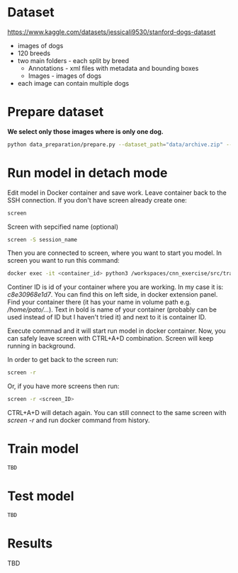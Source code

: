 # Dataset
https://www.kaggle.com/datasets/jessicali9530/stanford-dogs-dataset

- images of dogs
- 120 breeds
- two main folders - each split by breed
    - Annotations - xml files with metadata and bounding boxes
    - Images - images of dogs
- each image can contain multiple dogs

# Prepare dataset

**We select only those images where is only one dog.** 

```bash
python data_preparation/prepare.py --dataset_path="data/archive.zip" --unpacked_path="data/archive" --h5path="data/dataset.h5"
```

# Run model in detach mode
Edit model in Docker container and save work. 
Leave container back to the SSH connection.
If you don't have screen already create one:
```bash
screen
```
Screen with sepcified name (optional)
```bash
screen -S session_name
```

Then you are connected to screen, where you want to start you model.
In screen you want to run this command:

```bash
docker exec -it <container_id> python3 /workspaces/cnn_exercise/src/train.py
```
Continer ID is id of your container where you are working. In my case it is: _c8e30968e1d7_. You can find this on left side, in docker extension panel. Find your container there (it has your name in volume path e.g. _/home/pato/..._). Text in bold is name of your container (probably can be used instead of ID but I haven't tried it) and next to it is container ID.

Execute commnad and it will start run model in docker container. Now, you can safely leave screen with CTRL+A+D combination. Screen will keep running in background.

In order to get back to the screen run:
```bash
screen -r
```

Or, if you have more screens then run: 
```bash
screen -r <screen_ID>
```

CTRL+A+D will detach again. You can still connect to the same screen with *screen -r* and run docker command from history.


# Train model

```bash
TBD
```

# Test model

```bash
TBD
```

# Results


TBD
